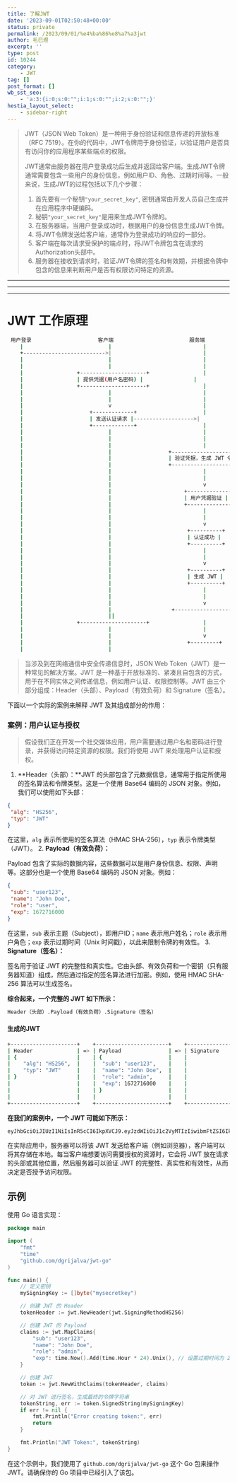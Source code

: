 ```yaml
---
title: 了解JWT
date: '2023-09-01T02:50:48+00:00'
status: private
permalink: /2023/09/01/%e4%ba%86%e8%a7%a3jwt
author: 毛巳煜
excerpt: ''
type: post
id: 10244
category:
    - JWT
tag: []
post_format: []
wb_sst_seo:
    - 'a:3:{i:0;s:0:"";i:1;s:0:"";i:2;s:0:"";}'
hestia_layout_select:
    - sidebar-right
---
```

> JWT（JSON Web Token）是一种用于身份验证和信息传递的开放标准（RFC 7519）。在你的代码中，JWT令牌用于身份验证，以验证用户是否具有访问你的应用程序某些端点的权限。
> 
>  JWT通常由服务器在用户登录成功后生成并返回给客户端。生成JWT令牌通常需要包含一些用户的身份信息，例如用户ID、角色、过期时间等。一般来说，生成JWT的过程包括以下几个步骤：
> 
> 1. 首先要有一个秘钥`"your_secret_key"`, 密钥通常由开发人员自己生成并在应用程序中硬编码。
> 2. 秘钥`"your_secret_key"`是用来生成JWT令牌的。
> 3. 在服务器端，当用户登录成功时，根据用户的身份信息生成JWT令牌。
> 4. 将JWT令牌发送给客户端，通常作为登录成功的响应的一部分。
> 5. 客户端在每次请求受保护的端点时，将JWT令牌包含在请求的Authorization头部中。
> 6. 服务器在接收到请求时，验证JWT令牌的签名和有效期，并根据令牌中包含的信息来判断用户是否有权限访问特定的资源。

- - - - - -

- - - - - -

- - - - - -

JWT 工作原理
========

```bash
 用户登录                     客户端                        服务端
    |                           |                             |
    +-------------------------->|                             |
    |                           |                             |
    |                           |                             |
    |                 +---------------------+                 |
    |                 | 提供凭据(用户名密码) |                |
    |                 +---------------------+                 |
    |                           |                             |
    |                           |                             |
    |                           v                             |
    |                     +-------------+                     |
    |                     | 发送认证请求 |------------------->|
    |                     +-------------+                     |
    |                           |                             |
    |                           |                             |
    |                           |                             |
    |                           |                  +------------------------+
    |                           |                  | 验证凭据，生成 JWT 令牌 |
    |                           |                  +------------------------+
    |                           |                             |
    |                           |                             |
    |                           |                             v
    |                           |                       +--------------+
    |                           |                       | 用户凭据验证 |
    |                           |                       +--------------+
    |                           |                             |
    |                           |                             |
    |                           |                             v
    |                           |                        +----------+
    |                           |                        | 认证成功 |
    |                           |                        +----------+
    |                           |                             |
    |                           |                             |
    |                           |                             v
    |                           |                        +----------+
    |                           |                        | 生成 JWT |
    |                           |                        +----------+
    |                           |                             |
    |                           |                             |
    |                           |                             v
    |                           |                   +---------------------+
    |                           ||
    |                 +---------------------+                 |
    |                           |                             |
    |                           |                             v
    |                           |                        +---------+
    |                           |
```

> 当涉及到在网络通信中安全传递信息时，JSON Web Token（JWT）是一种常见的解决方案。JWT 是一种基于开放标准的、紧凑且自包含的方式，用于在不同实体之间传递信息，例如用户认证、权限控制等。JWT 由三个部分组成：Header（头部）、Payload（有效负荷）和 Signature（签名）。

下面以一个实际的案例来解释 JWT 及其组成部分的作用：

### 案例：用户认证与授权

> 假设我们正在开发一个社交媒体应用，用户需要通过用户名和密码进行登录，并获得访问特定资源的权限。我们将使用 JWT 来处理用户认证和授权。

1. **Header（头部）：**JWT 的头部包含了元数据信息，通常用于指定所使用的签名算法和令牌类型。这是一个使用 Base64 编码的 JSON 对象。例如，我们可以使用如下头部：
  
  ```json
  {
   "alg": "HS256",
   "typ": "JWT"
  }
  
  ```
  
  在这里，`alg` 表示所使用的签名算法（HMAC SHA-256），`typ` 表示令牌类型（JWT）。
2. **Payload（有效负荷）：**
  
  Payload 包含了实际的数据内容，这些数据可以是用户身份信息、权限、声明等。这部分也是一个使用 Base64 编码的 JSON 对象。例如：
  
  ```json
  {
   "sub": "user123",
   "name": "John Doe",
   "role": "user",
   "exp": 1672716000
  }
  
  ```
  
  在这里，`sub` 表示主题（Subject），即用户ID；`name` 表示用户姓名；`role` 表示用户角色；`exp` 表示过期时间（Unix 时间戳），以此来限制令牌的有效性。
3. **Signature（签名）：**
  
  签名用于验证 JWT 的完整性和真实性。它由头部、有效负荷和一个密钥（只有服务器知道）组成，然后通过指定的签名算法进行加密。例如，使用 HMAC SHA-256 算法可以生成签名。

**综合起来，一个完整的 JWT 如下所示：**

```bash
Header（头部）.Payload（有效负荷）.Signature（签名）

```

#### 生成的JWT

```bash
+---------------------+    +-----------------------+    +-------------------+
| Header              | => | Payload               | => | Signature         |
| {                   |    | {                     |    |                   |
|    "alg": "HS256",  |    |  "sub": "user123",    |    |                   |
|    "typ": "JWT"     |    |  "name": "John Doe",  |    |                   |
| }                   |    |  "role": "admin",     |    |                   |
|                     |    |  "exp": 1672716000    |    |                   |
|                     |    | }                     |    |                   |
|                     |    |                       |    |                   |
+---------------------+    +-----------------------+    +-------------------+


```

**在我们的案例中，一个 JWT 可能如下所示：**

```bash
eyJhbGciOiJIUzI1NiIsInR5cCI6IkpXVCJ9.eyJzdWIiOiJ1c2VyMTIzIiwibmFtZSI6IkpvaG4gRG9lIiwicm9sZSI6InVzZXIiLCJleHAiOjE2NzI3MTYwMDB9.FiWZqFLn9m6Bj-DaMjZzLZR7YotqIn7dOwJvkmkH2Dc

```

在实际应用中，服务器可以将该 JWT 发送给客户端（例如浏览器），客户端可以将其存储在本地。每当客户端想要访问需要授权的资源时，它会将 JWT 放在请求的头部或其他位置，然后服务器可以验证 JWT 的完整性、真实性和有效性，从而决定是否授予访问权限。

示例
--

使用 Go 语言实现：

```go
package main

import (
    "fmt"
    "time"
    "github.com/dgrijalva/jwt-go"
)

func main() {
    // 定义密钥
    mySigningKey := []byte("mysecretkey")

    // 创建 JWT 的 Header
    tokenHeader := jwt.NewHeader(jwt.SigningMethodHS256)

    // 创建 JWT 的 Payload
    claims := jwt.MapClaims{
        "sub": "user123",
        "name": "John Doe",
        "role": "admin",
        "exp": time.Now().Add(time.Hour * 24).Unix(), // 设置过期时间为 24 小时后
    }

    // 创建 JWT
    token := jwt.NewWithClaims(tokenHeader, claims)

    // 对 JWT 进行签名，生成最终的令牌字符串
    tokenString, err := token.SignedString(mySigningKey)
    if err != nil {
        fmt.Println("Error creating token:", err)
        return
    }

    fmt.Println("JWT Token:", tokenString)
}

```

在这个示例中，我们使用了 `github.com/dgrijalva/jwt-go` 这个 Go 包来操作 JWT。请确保你的 Go 项目中已经引入了该包。
